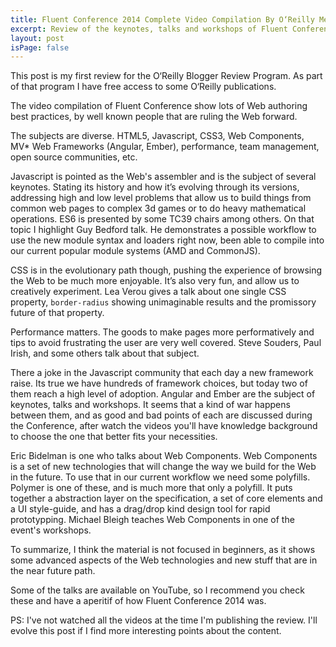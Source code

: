 ```yaml
---
title: Fluent Conference 2014 Complete Video Compilation By O‘Reilly Media, Inc; O‘Reilly Media.
excerpt: Review of the keynotes, talks and workshops of Fluent Conference 2014.
layout: post
isPage: false
---
```


This post is my first review for the O‘Reilly Blogger Review Program. As part of that program I have free access to some O‘Reilly publications.

The video compilation of Fluent Conference show lots of Web authoring best practices, by well known people that are ruling the Web forward.

The subjects are diverse. HTML5, Javascript, CSS3, Web Components, MV* Web Frameworks (Angular, Ember), performance, team management, open source communities, etc.

Javascript is pointed as the Web's assembler and is the subject of several keynotes. Stating its history and how it’s evolving through its versions, addressing high and low level problems that allow us to build things from common web pages to complex 3d games or to do heavy mathematical operations.
ES6 is presented by some TC39 chairs among others. On that topic I highlight Guy Bedford talk. He demonstrates a possible workflow to use the new module syntax and loaders right now, been able to compile into our current popular module systems (AMD and CommonJS).

CSS is in the evolutionary path though, pushing the experience of browsing the Web to be much more enjoyable. It’s also very fun, and allow us to creatively experiment. Lea Verou gives a talk about one single CSS property, `border-radius` showing unimaginable results and the promissory future of that property.

Performance matters. The goods to make pages more performatively and tips to avoid frustrating the user are very well covered. Steve Souders, Paul Irish, and some others talk about that subject.

There a joke in the Javascript community that each day a new framework raise. Its true we have hundreds of framework choices, but today two of them reach a high level of adoption. Angular and Ember are the subject of keynotes, talks and workshops. It seems that a kind of war happens between them, and as good and bad points of each are discussed during the Conference, after watch the videos you'll have knowledge background to choose the one that better fits your necessities.

Eric Bidelman is one who talks about Web Components. Web Components is a set of new technologies that will change the way we build for the Web in the future. To use that in our current workflow we need some polyfills. Polymer is one of these, and is much more that only a polyfill. It puts together a abstraction layer on the specification, a set of core elements and a UI style-guide, and has a drag/drop kind design tool for rapid prototypping. Michael Bleigh teaches Web Components in one of the event's workshops.

To summarize, I think the material is not focused in beginners, as it shows some advanced aspects of the Web technologies and new stuff that are in the near future path.

Some of the talks are available on YouTube, so I recommend you check these and have a aperitif of how Fluent Conference 2014 was.

PS: I've not watched all the videos at the time I'm publishing the review. I'll evolve this post if I find more interesting points about the content.